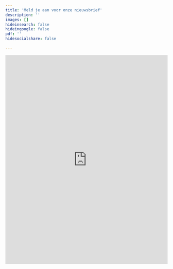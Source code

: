 ```yaml
---
title: 'Meld je aan voor onze nieuwsbrief'
description: ''
images: []
hideinsearch: false
hideingoogle: false
pdf: ''
hidesocialshare: false

---
```

<iframe width="601" height="651" src="https://f3268d6b.sibforms.com/serve/MUIEADCdJiOHSyH-wBZllYJ-O0aV8a-ElVhcDEYPcNhXvIVD5wNpqc62IIwnIA0XWqJm73nHGkmqdgaPDg12dOYkbzD-hKkM1kyKzpqIiMad93PYQEqaYinvvkbpuG_ustRyrIdS_aQvdybTIrYpgmgbc5sj4ll1i--ZJU_aDQwQaS-9KBCQ7-b0Qg7f2h5UOc7FHQEaiq1LzSDS" frameborder="0" scrolling="auto" allowfullscreen style="display: block;margin-left: auto;margin-right: auto;max-width: 100%;"></iframe>
